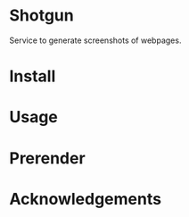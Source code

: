Shotgun
=======

Service to generate screenshots of webpages.

# Install

# Usage

# Prerender

# Acknowledgements


